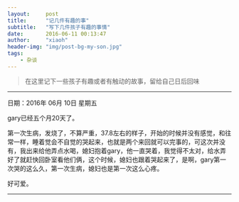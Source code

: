 ```yaml
---
layout:     post
title:      "记几件有趣的事"
subtitle:   "写下几件孩子有趣的事情"
date:       2016-06-11 00:13:47
author:     "xiaoh"
header-img: "img/post-bg-my-son.jpg"
tags:
    - 杂谈
---
```


> 在这里记下一些孩子有趣或者有触动的故事，留给自己日后回味

---

日期：2016年 06月 10日 星期五

gary已经五个月20天了。

第一次生病，发烧了，不算严重，37.8左右的样子，开始的时候并没有感觉，和往常一样，睡着觉会不自觉的哭起来，也就是两个来回就可以完事的，可这次并没有，我出来给他弄点水喝，媳妇抱着gary，他一直哭着，我觉得不太对，给水弄好了就赶快回卧室看他们俩，这个时候，媳妇也跟着哭起来了，是啊，gary第一次哭的这么久，第一次生病，媳妇也是第一次这么心疼。

好可爱。

---

